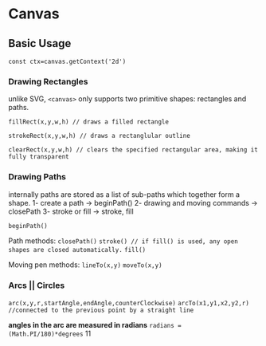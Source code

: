 # Canvas 

## Basic Usage

`
const ctx=canvas.getContext('2d')
`


### Drawing Rectangles
unlike SVG, `<canvas>` only supports two primitive shapes: rectangles and paths.

`fillRect(x,y,w,h) // draws a filled rectangle`

`strokeRect(x,y,w,h) // draws a rectanglular outline`

`clearRect(x,y,w,h) // clears the specified rectangular area, making it fully transparent`



### Drawing Paths
internally paths are stored as a list of sub-paths which together form a shape.
    1- create a path -> beginPath()
    2- drawing and moving commands -> closePath
    3- stroke or fill -> stroke, fill

`beginPath()`

Path methods:
`closePath()`
`stroke() // if fill() is used, any open shapes are closed automatically.`
`fill()`


Moving pen methods:
`lineTo(x,y)`
`moveTo(x,y)`



### Arcs || Circles
`arc(x,y,r,startAngle,endAngle,counterClockwise)`
`arcTo(x1,y1,x2,y2,r) //connected to the previous point by a straight line`

**angles in the arc are measured in radians**
`radians = (Math.PI/180)*degrees`
11


